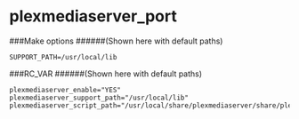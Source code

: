 plexmediaserver_port
====================

###Make options
######(Shown here with default paths)

```no-highlight
SUPPORT_PATH=/usr/local/lib
```

###RC_VAR
######(Shown here with default paths)

```no-highlight
plexmediaserver_enable="YES"
plexmediaserver_support_path="/usr/local/lib"
plexmediaserver_script_path="/usr/local/share/plexmediaserver/share/plexmediaserver"
```
